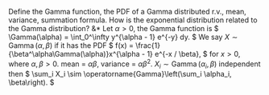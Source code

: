 Define the Gamma function, the PDF of a Gamma distributed r.v., mean, variance, summation formula. How is the exponential distribution related to the Gamma distribution?
&*
Let $\alpha > 0$, the Gamma function is
$
\Gamma(\alpha) = \int_0^\infty y^{\alpha - 1} e^{-y} dy.
$
We say $X \sim \operatorname{Gamma}(\alpha, \beta)$ if it has the PDF
$
f(x) = \frac{1}{\beta^\alpha\Gamma(\alpha)}x^{\alpha - 1} e^{-x / \beta},
$
for $x > 0$, where $\alpha, \beta > 0$.
mean = $\alpha\beta$, variance = $\alpha\beta^2$.
$X_i \sim \operatorname{Gamma}(\alpha_i, \beta)$ independent then
$
\sum_i X_i \sim \operatorname{Gamma}\left(\sum_i \alpha_i, \beta\right).
$